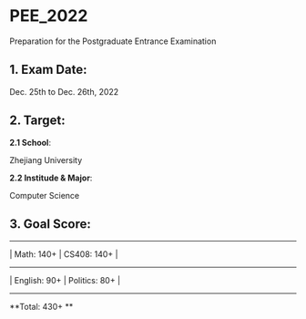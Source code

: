 # PEE_2022
  Preparation for the Postgraduate Entrance Examination

## 1. Exam Date:
  Dec. 25th to Dec. 26th, 2022

## 2. Target:
**2.1 School**:

Zhejiang University

**2.2 Institude & Major**:

Computer Science 

## 3. Goal Score:
- - - - - - - - - - - - - - - - -
| Math: 140+    | CS408: 140+   |
- - - - - - - - - - - - - - - - -
| English: 90+  | Politics: 80+ |
- - - - - - - - - - - - - - - - -


**Total: 430+ **
